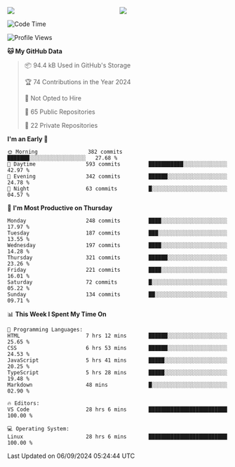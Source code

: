 <p style="display:flex;align-items:center;column-gap:0.5rem;" align="center">
  <img style="flex-grow:1;align-self:stretch;object-fit:cover;"  src ="https://github-readme-stats.vercel.app/api?username=gnoluv9x&show_icons=true&count_private=true&theme=chartreuse-dark&hide_border=true">
  <img style="flex-grow:1;align-self:stretch;object-fit:cover;"src ="https://github-readme-stats.vercel.app/api/top-langs/?username=gnoluv9x&layout=compact&hide_border=true&theme=chartreuse-dark&&langs_count=6&hide=jupyter%20notebook,tex,css,php&exclude_repo=Pacman-AI">
</p>

<!--START_SECTION:waka-->
![Code Time](http://img.shields.io/badge/Code%20Time-785%20hrs%209%20mins-blue)

![Profile Views](http://img.shields.io/badge/Profile%20Views-0-blue)

**🐱 My GitHub Data** 

> 📦 94.4 kB Used in GitHub's Storage 
 > 
> 🏆 74 Contributions in the Year 2024
 > 
> 🚫 Not Opted to Hire
 > 
> 📜 65 Public Repositories 
 > 
> 🔑 22 Private Repositories 
 > 
**I'm an Early 🐤** 

```text
🌞 Morning                382 commits         ███████░░░░░░░░░░░░░░░░░░   27.68 % 
🌆 Daytime                593 commits         ███████████░░░░░░░░░░░░░░   42.97 % 
🌃 Evening                342 commits         ██████░░░░░░░░░░░░░░░░░░░   24.78 % 
🌙 Night                  63 commits          █░░░░░░░░░░░░░░░░░░░░░░░░   04.57 % 
```
📅 **I'm Most Productive on Thursday** 

```text
Monday                   248 commits         ████░░░░░░░░░░░░░░░░░░░░░   17.97 % 
Tuesday                  187 commits         ███░░░░░░░░░░░░░░░░░░░░░░   13.55 % 
Wednesday                197 commits         ████░░░░░░░░░░░░░░░░░░░░░   14.28 % 
Thursday                 321 commits         ██████░░░░░░░░░░░░░░░░░░░   23.26 % 
Friday                   221 commits         ████░░░░░░░░░░░░░░░░░░░░░   16.01 % 
Saturday                 72 commits          █░░░░░░░░░░░░░░░░░░░░░░░░   05.22 % 
Sunday                   134 commits         ██░░░░░░░░░░░░░░░░░░░░░░░   09.71 % 
```


📊 **This Week I Spent My Time On** 

```text
💬 Programming Languages: 
HTML                     7 hrs 12 mins       ██████░░░░░░░░░░░░░░░░░░░   25.65 % 
CSS                      6 hrs 53 mins       ██████░░░░░░░░░░░░░░░░░░░   24.53 % 
JavaScript               5 hrs 41 mins       █████░░░░░░░░░░░░░░░░░░░░   20.25 % 
TypeScript               5 hrs 28 mins       █████░░░░░░░░░░░░░░░░░░░░   19.48 % 
Markdown                 48 mins             █░░░░░░░░░░░░░░░░░░░░░░░░   02.90 % 

🔥 Editors: 
VS Code                  28 hrs 6 mins       █████████████████████████   100.00 % 

💻 Operating System: 
Linux                    28 hrs 6 mins       █████████████████████████   100.00 % 
```


 Last Updated on 06/09/2024 05:24:44 UTC
<!--END_SECTION:waka-->

